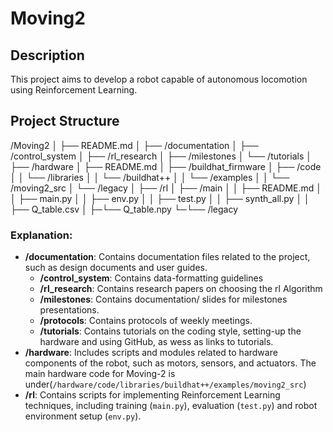 # Moving2

## Description
This project aims to develop a robot capable of autonomous locomotion using Reinforcement Learning.

## Project Structure
/Moving2
│
├── README.md
│
├── /documentation
│ ├── /control_system
│ ├── /rl_research
│ ├── /milestones
│ └── /tutorials
│
├── /hardware
│ ├── README.md
│ ├── /buildhat_firmware
│ ├── /code
│ │ └── /libraries
│ │  └── /buildhat++
│ │      └── /examples
│ │          └── /moving2_src
│ └── /legacy
│
├── /rl
│ ├── /main
│ │ ├── README.md
│ │ ├── main.py
│ │ ├── env.py
│ │ ├── test.py
│ │ ├── synth_all.py
│ │ ├── Q_table.csv
│ ├─└── Q_table.npy
└─└── /legacy

### Explanation:
- **/documentation**: Contains documentation files related to the project, such as design documents and user guides.
  - **/control_system**: Contains data-formatting guidelines
  - **/rl_research**: Contains research papers on choosing the rl Algorithm    
  - **/milestones**: Contains documentation/ slides for milestones presentations.
  - **/protocols**: Contains protocols of weekly meetings.
  - **/tutorials**: Contains tutorials on the coding style, setting-up the hardware and using GitHub, as wess as links to tutorials. 
- **/hardware**: Includes scripts and modules related to hardware components of the robot, such as motors, sensors, and actuators. The main hardware code for Moving-2 is under(`/hardware/code/libraries/buildhat++/examples/moving2_src`)
- **/rl**: Contains scripts for implementing Reinforcement Learning techniques, including training (`main.py`), evaluation (`test.py`) and robot environment setup (`env.py`).